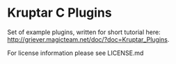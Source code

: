 Kruptar C Plugins
=================
Set of example plugins, written for short tutorial here: http://griever.magicteam.net/doc/?doc=Kruptar_Plugins.

For license information please see LICENSE.md
